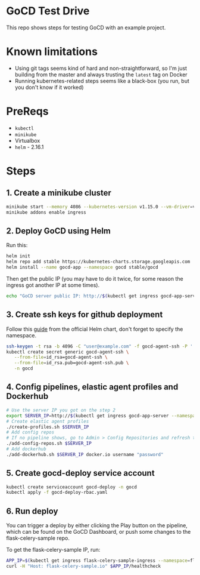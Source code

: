 # GoCD Test Drive

This repo shows steps for testing GoCD with an example project.

# Known limitations

- Using git tags seems kind of hard and non-straightforward, so I'm just building from the master and always trusting the `latest` tag on Docker
- Running kubernetes-related steps seems like a black-box (you run, but you don't know if it worked)

# PreReqs

- `kubectl`
- `minikube`
- Virtualbox
- `helm` - 2.16.1

# Steps

## 1. Create a minikube cluster

```sh
minikube start --memory 4086 --kubernetes-version v1.15.0 --vm-driver=virtualbox
minikube addons enable ingress
```

## 2. Deploy GoCD using Helm

Run this:

```sh
helm init
helm repo add stable https://kubernetes-charts.storage.googleapis.com
helm install --name gocd-app --namespace gocd stable/gocd
```

Then get the public IP (you may have to do it twice, for some reason the ingress got another IP at some times).

```sh
echo "GoCD server public IP: http://$(kubectl get ingress gocd-app-server --namespace=gocd  -o jsonpath='{.status.loadBalancer.ingress[0].ip}')"
```

## 3. Create ssh keys for github deployment

Follow this [guide](https://github.com/helm/charts/tree/master/stable/gocd#ssh-keys-1) from the official Helm chart, don't forget to specify the namespace.

```sh
ssh-keygen -t rsa -b 4096 -C "user@example.com" -f gocd-agent-ssh -P ''
kubectl create secret generic gocd-agent-ssh \
   --from-file=id_rsa=gocd-agent-ssh \
   --from-file=id_rsa.pub=gocd-agent-ssh.pub \
   -n gocd
```

## 4. Config pipelines, elastic agent profiles and Dockerhub

```sh
# Use the server IP you got on the step 2
export SERVER_IP=http://$(kubectl get ingress gocd-app-server --namespace=gocd  -o jsonpath='{.status.loadBalancer.ingress[0].ip}')
# Create elastic agent profiles
./create-profiles.sh $SERVER_IP
# Add config repos
# If no pipeline shows, go to Admin > Config Repositories and refresh the gocd-testdrive config repo
./add-config-repos.sh $SERVER_IP
# Add dockerhub
./add-dockerhub.sh $SERVER_IP docker.io username "password"
```

## 5. Create gocd-deploy service account

```sh
kubectl create serviceaccount gocd-deploy -n gocd
kubectl apply -f gocd-deploy-rbac.yaml
```

## 6. Run deploy

You can trigger a deploy by either clicking the Play button on the pipeline, which can be found on the GoCD Dashboard, or push some changes to the flask-celery-sample repo.

To get the flask-celery-sample IP, run:

```sh
APP_IP=$(kubectl get ingress flask-celery-sample-ingress --namespace=flask-celery-sample  -o jsonpath='{.status.loadBalancer.ingress[0].ip}')
curl -H "Host: flask-celery-sample.io" $APP_IP/healthcheck
```
